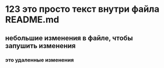 # 123 это просто текст внутри файла README.md

## небольшие изменения в файле, чтобы запушить изменения


### это удаленные изменения

